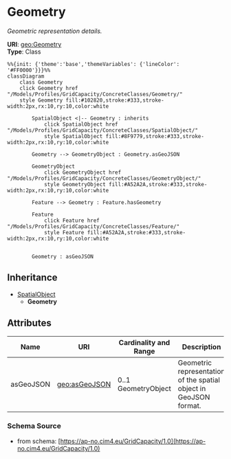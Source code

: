 # Geometry

_Geometric representation details._

**URI**: [geo:Geometry](http://www.opengis.net/ont/geosparql#Geometry)<br />
**Type**: Class

```mermaid
%%{init: {'theme':'base','themeVariables': {'lineColor': '#FF0000'}}}%%
classDiagram
    class Geometry
    click Geometry href "/Models/Profiles/GridCapacity/ConcreteClasses/Geometry/"
    style Geometry fill:#102820,stroke:#333,stroke-width:2px,rx:10,ry:10,color:white
     
        SpatialObject <|-- Geometry : inherits
            click SpatialObject href "/Models/Profiles/GridCapacity/ConcreteClasses/SpatialObject/"
            style SpatialObject fill:#8F9779,stroke:#333,stroke-width:2px,rx:10,ry:10,color:white

        Geometry --> GeometryObject : Geometry.asGeoJSON

        GeometryObject
            click GeometryObject href "/Models/Profiles/GridCapacity/ConcreteClasses/GeometryObject/"
            style GeometryObject fill:#A52A2A,stroke:#333,stroke-width:2px,rx:10,ry:10,color:white

        Feature --> Geometry : Feature.hasGeometry

        Feature
            click Feature href "/Models/Profiles/GridCapacity/ConcreteClasses/Feature/"
            style Feature fill:#A52A2A,stroke:#333,stroke-width:2px,rx:10,ry:10,color:white


        Geometry : asGeoJSON
```

## Inheritance
* [SpatialObject](/Models/Profiles/GridCapacity/ConcreteClasses/SpatialObject/)
    * **Geometry**

## Attributes
| Name | URI | Cardinality and Range | Description | Inheritance |
| ---  | --- | --- | --- | --- |
| asGeoJSON | [geo:asGeoJSON](http://www.opengis.net/ont/geosparql#asGeoJSON) | 0..1 GeometryObject | Geometric representation of the spatial object in GeoJSON format. | direct |

### Schema Source
* from schema: [https://ap-no.cim4.eu/GridCapacity/1.0](https://ap-no.cim4.eu/GridCapacity/1.0)
